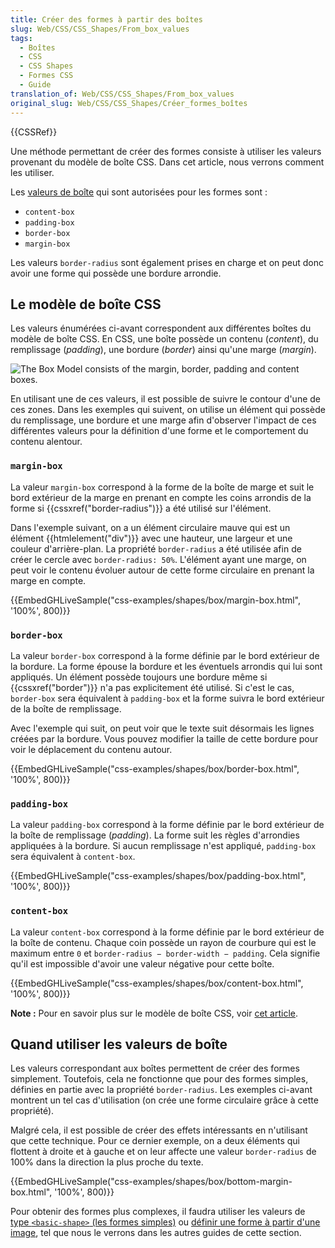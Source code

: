```yaml
---
title: Créer des formes à partir des boîtes
slug: Web/CSS/CSS_Shapes/From_box_values
tags:
  - Boîtes
  - CSS
  - CSS Shapes
  - Formes CSS
  - Guide
translation_of: Web/CSS/CSS_Shapes/From_box_values
original_slug: Web/CSS/CSS_Shapes/Créer_formes_boîtes
---
```

<div>{{CSSRef}}</div>

<p>Une méthode permettant de créer des formes consiste à utiliser les valeurs provenant du modèle de boîte CSS. Dans cet article, nous verrons comment les utiliser.</p>

<p>Les <a href="https://drafts.csswg.org/css-shapes-1/#shapes-from-box-values">valeurs de boîte</a> qui sont autorisées pour les formes sont :</p>

<ul>
 <li><code>content-box</code></li>
 <li><code>padding-box</code></li>
 <li><code>border-box</code></li>
 <li><code>margin-box</code></li>
</ul>

<p>Les valeurs <code>border-radius</code> sont également prises en charge et on peut donc avoir une forme qui possède une bordure arrondie.</p>

<h2 id="Le_modèle_de_boîte_CSS">Le modèle de boîte CSS</h2>

<p>Les valeurs énumérées ci-avant correspondent aux différentes boîtes du modèle de boîte CSS. En CSS, une boîte possède un contenu (<em>content</em>), du remplissage (<em>padding</em>), une bordure (<em>border</em>) ainsi qu'une marge (<em>margin</em>).</p>

<p><img alt="The Box Model consists of the margin, border, padding and content boxes." src="box-model.png"></p>

<p>En utilisant une de ces valeurs, il est possible de suivre le contour d'une de ces zones. Dans les exemples qui suivent, on utilise un élément qui possède du remplissage, une bordure et une marge afin d'observer l'impact de ces différentes valeurs pour la définition d'une forme et le comportement du contenu alentour.</p>

<h3 id="margin-box"><code>margin-box</code></h3>

<p>La valeur <code>margin-box</code> correspond à la forme de la boîte de marge et suit le bord extérieur de la marge en prenant en compte les coins arrondis de la forme si {{cssxref("border-radius")}} a été utilisé sur l'élément.</p>

<p>Dans l'exemple suivant, on a un élément circulaire mauve qui est un élément {{htmlelement("div")}} avec une hauteur, une largeur et une couleur d'arrière-plan. La propriété <code>border-radius</code> a été utilisée afin de créer le cercle avec <code>border-radius: 50%</code>. L'élément ayant une marge, on peut voir le contenu évoluer autour de cette forme circulaire en prenant la marge en compte.</p>

<p>{{EmbedGHLiveSample("css-examples/shapes/box/margin-box.html", '100%', 800)}}</p>

<h3 id="border-box"><code>border-box</code></h3>

<p>La valeur <code>border-box</code> correspond à la forme définie par le bord extérieur de la bordure. La forme épouse la bordure et les éventuels arrondis qui lui sont appliqués. Un élément possède toujours une bordure même si {{cssxref("border")}} n'a pas explicitement été utilisé. Si c'est le cas, <code>border-box</code> sera équivalent à <code>padding-box</code> et la forme suivra le bord extérieur de la boîte de remplissage.</p>

<p>Avec l'exemple qui suit, on peut voir que le texte suit désormais les lignes créées par la bordure. Vous pouvez modifier la taille de cette bordure pour voir le déplacement du contenu autour.</p>

<p>{{EmbedGHLiveSample("css-examples/shapes/box/border-box.html", '100%', 800)}}</p>

<h3 id="padding-box"><code>padding-box</code></h3>

<p>La valeur <code>padding-box</code> correspond à la forme définie par le bord extérieur de la boîte de remplissage (<em>padding</em>). La forme suit les règles d'arrondies appliquées à la bordure. Si aucun remplissage n'est appliqué, <code>padding-box</code> sera équivalent à <code>content-box</code>.</p>

<p>{{EmbedGHLiveSample("css-examples/shapes/box/padding-box.html", '100%', 800)}}</p>

<h3 id="content-box"><code>content-box</code></h3>

<p>La valeur <code>content-box</code> correspond à la forme définie par le bord extérieur de la boîte de contenu. Chaque coin possède un rayon de courbure qui est le maximum entre <code>0</code> et <code>border-radius − border-width − padding</code>. Cela signifie qu'il est impossible d'avoir une valeur négative pour cette boîte.</p>

<p>{{EmbedGHLiveSample("css-examples/shapes/box/content-box.html", '100%', 800)}}</p>

<div class="note">
<p><strong>Note :</strong> Pour en savoir plus sur le modèle de boîte CSS, voir <a href="/en-US/docs/Learn/CSS/Building_blocks/The_box_model">cet article</a>.</p>
</div>

<h2 id="Quand_utiliser_les_valeurs_de_boîte">Quand utiliser les valeurs de boîte</h2>

<p>Les valeurs correspondant aux boîtes permettent de créer des formes simplement. Toutefois, cela ne fonctionne que pour des formes simples, définies en partie avec la propriété <code>border-radius</code>. Les exemples ci-avant montrent un tel cas d'utilisation (on crée une forme circulaire grâce à cette propriété).</p>

<p>Malgré cela, il est possible de créer des effets intéressants en n'utilisant que cette technique. Pour ce dernier exemple, on a deux éléments qui flottent à droite et à gauche et on leur affecte une valeur <code>border-radius</code> de 100% dans la direction la plus proche du texte.</p>

<p>{{EmbedGHLiveSample("css-examples/shapes/box/bottom-margin-box.html", '100%', 800)}}</p>

<p>Pour obtenir des formes plus complexes, il faudra utiliser les valeurs de <a href="/fr/docs/Web/CSS/CSS_Shapes/Basic_Shapes">type <code>&lt;basic-shape&gt;</code> (les formes simples)</a> ou <a href="/fr/docs/Web/CSS/CSS_Shapes/Shapes_From_Images">définir une forme à partir d'une image</a>, tel que nous le verrons dans les autres guides de cette section.</p>
